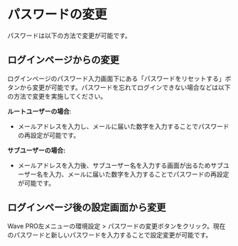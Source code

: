 # パスワードの変更

パスワードは以下の方法で変更が可能です。

## ログインページからの変更

ログインページのパスワード入力画面下にある「パスワードをリセットする」ボタンから変更が可能です。パスワードを忘れてログインできない場合などは以下の方法で変更を実施してください。

**ルートユーザーの場合**:&#x20;

* メールアドレスを入力し、メールに届いた数字を入力することでパスワードの再設定が可能です。

**サブユーザーの場合:**

* メールアドレスを入力後、サブユーザー名を入力する画面が出るためサブユーザー名を入力、メールに届いた数字を入力することでパスワードの再設定が可能です。

## ログインページ後の設定画面から変更

Wave PRO左メニューの環境設定 > パスワードの変更ボタンをクリック。現在のパスワードと新しいパスワードを入力することで設定変更が可能です。
